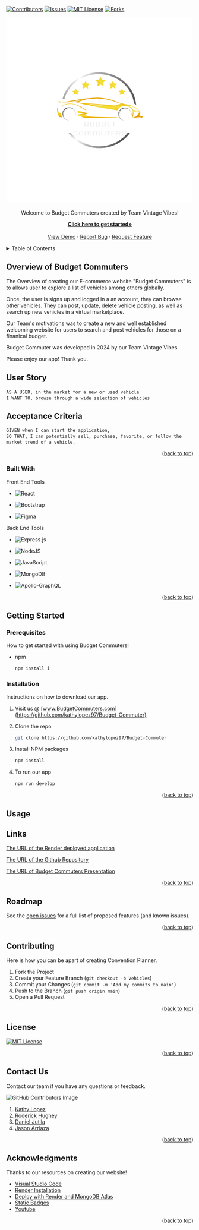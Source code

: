 <!-- When clicked on the top button redirects to top of the readme template-->
<a name="readme-top"></a>
<!-- PROJECT SHIELDS -->
<!-- This showcases the data on who contributed in Budget Commuters-->

[![Contributors][contributors-shield]][contributors-url]
[![Issues][issues-shield]][issues-url]
[![MIT License][license-shield]][license-url]
[![Forks][forks-shield]][forks-url]

<!-- README HEADER LOGO -->
<p align="center">
    <img src="./readmelogo.png">
<br />

<!-- Project Title and Header -->
<p align="center">
   Welcome to Budget Commuters created by Team Vintage Vibes!
<br />
<!-- Links to get started how to contribute to Budget Commuters-->
<p align="center">
<a href="https://awesome-project.onrender.com/"><strong>Click here to get started»</strong></a>
<br />
<br />
<a href="https://awesome-project.onrender.com/">View Demo</a>
    ·
<a href="https://github.com/kathylopez97/Budget-Commuter/issues">Report Bug</a>
    ·
<a href="https://github.com/kathylopez97/Budget-Commuter/issues">Request Feature</a>
  </p>
</div>

<!-- Click on Table of Content button to view lists->
<!-- TABLE OF CONTENTS -->
<details>
<summary>Table of Contents</summary>
<ol>
<li>
<a href="#overview-of-budget-commuters"> Overview of  Budget Commuters</a>
<ul>
<li><a href="#built-with">Built With</a></li>
</ul>
</li>
<li>
<a href="#getting-started">Getting Started</a>
<ul>
<li><a href="#prerequisites">Prerequisites</a></li>
<li><a href="#installation">Installation</a></li>
</ul>
</li>
<li><a href="#usage">Usage</a></li>
<li><a href="#links">Links</a></li>
<li><a href="#roadmap">Roadmap</a></li>
<li><a href="#contributing">Contributing</a></li>
<li><a href="#license">License</a></li>
<li><a href="#contact-us ">Contact Us </a></li>
<li><a href="#acknowledgments">Acknowledgments</a></li>
</ol>
</details>

<!-- ABOUT THE PROJECT -->
<!-- Convention Planner Description Information-->

## Overview of  Budget Commuters



The Overview of creating our E-commerce website "Budget Commuters" is to allows user to explore a list of vehicles among others globally.

Once, the user is signs up and  logged in a an account, they can browse other vehicles.
They can post, update, delete vehicle posting, as well as search up new vehicles in a virtual marketplace.

Our Team's
motivations was to create a new and well established welcoming website for users to search and post vehicles for those on a finanical budget.

Budget Commuter was developed in 2024 by our Team Vintage Vibes 


Please enjoy our app! Thank you.

<!-- I create a user story and description of Convention Planner-->

## User Story

```
AS A USER, in the market for a new or used vehicle 
I WANT TO, browse through a wide selection of vehicles 

```

## Acceptance Criteria

```
GIVEN when I can start the application,
SO THAT, I can potentially sell, purchase, favorite, or follow the market trend of a vehicle. 
```

<p align="right">(<a href="#readme-top">back to top</a>)</p>

<!-- Badges used to create our projects-->

### Built With


   Front End Tools
- ![React](https://img.shields.io/badge/react-%2320232a.svg?style=for-the-badge&logo=react&logoColor=%2361DAFB)

- ![Bootstrap](https://img.shields.io/badge/bootstrap-%238511FA.svg?style=for-the-badge&logo=bootstrap&logoColor=white)

- ![Figma](https://img.shields.io/badge/figma-%23F24E1E.svg?style=for-the-badge&logo=figma&logoColor=white)



 Back End Tools
- ![Express.js](https://img.shields.io/badge/express.js-%23404d59.svg?style=for-the-badge&logo=express&logoColor=%2361DAFB)

- ![NodeJS](https://img.shields.io/badge/node.js-6DA55F?style=for-the-badge&logo=node.js&logoColor=white)

- ![JavaScript](https://img.shields.io/badge/javascript-%23323330.svg?style=for-the-badge&logo=javascript&logoColor=%23F7DF1E)

- ![MongoDB](https://img.shields.io/badge/MongoDB-%234ea94b.svg?style=for-the-badge&logo=mongodb&logoColor=white)


- ![Apollo-GraphQL](https://img.shields.io/badge/-ApolloGraphQL-311C87?style=for-the-badge&logo=apollo-graphql)

<p align="right">(<a href="#readme-top">back to top</a>)</p>




## Getting Started

### Prerequisites

How to get started with using Budget Commuters!
- npm
  ```sh
  npm install i
  ```
  <!-- Install Instructions on how to download our app-->

### Installation

Instructions on how to download our app.

1. Visit us @ [www.BudgetCommuters.com](https://github.com/kathylopez97/Budget-Commuter)
2. Clone the repo
   ```sh
   git clone https://github.com/kathylopez97/Budget-Commuter
   ```
3. Install NPM packages

   ```sh
   npm install
   ```

4. To run our app
   ```sh
   npm run develop
   ```

<p align="right">(<a href="#readme-top">back to top</a>)</p>




<!-- USAGE EXAMPLES -->

## Usage
<!-- Final Screenshot of our mockup website here-->


## Links 
<!-- Links to our Project for final submission  -->
[The URL of the Render deployed application](https://awesome-project.onrender.com/)

[The URL of the Github Repository](https://github.com/kathylopez97/Budget-Commuter)

[The URL of Budget Commuters Presentation](https://docs.google.com/presentation/d/1Tgi1vDfalppU_g8xMxlArvnzIDOFJXhSEDaWt2W-frU/edit#slide=id.g4dfce81f19_0_45)


<p align="right">(<a href="#readme-top">back to top</a>)</p>



<!-- ROADMAP -->

## Roadmap

See the [open issues](https://github.com/kathylopez97/Budget-Commuter/issues) for a full list of proposed features (and known issues).

<p align="right">(<a href="#readme-top">back to top</a>)</p>

<!-- CONTRIBUTING -->

## Contributing

Here is how you can be apart of creating Convention Planner.

1. Fork the Project
2. Create your Feature Branch (`git checkout -b Vehicles`)
3. Commit your Changes (`git commit -m 'Add my commits to main'`)
4. Push to the Branch (`git push origin main`)
5. Open a Pull Request



<p align="right">(<a href="#readme-top">back to top</a>)</p>


<!-- LICENSE -->

## License

[![MIT License][license-shield]][license-url]

<p align="right">(<a href="#readme-top">back to top</a>)</p>

<!-- Links to our Convention Planner -->

## Contact Us

Contact our team if you have any questions or feedback.
<!-- A feature to show our contact image-->

![GitHub Contributors Image](https://contrib.rocks/image?repo=kathylopez97/Budget-Commuter)

<!-- Project Group Contact Info-->

1. [Kathy Lopez](https://github.com/kathylopez97/Convention-Planner)
2. [Roderick Hughey](https://github.com/Midas24k)
3. [Daniel Jutila](https://github.com/DanielJutila)
4. [Jason Arriaza](https://github.com/JasonArriaza)

<p align="right">(<a href="#readme-top">back to top</a>)</p>

<!-- ACKNOWLEDGMENTS - Resources on creating our app -->

## Acknowledgments

Thanks to our resources on creating our website!

- [Visual Studio Code](https://code.visualstudio.com/)
- [Render Installation](https://coding-boot-camp.github.io/full-stack/render/render-deployment-guide)
- [Deploy with Render and MongoDB Atlas](https://coding-boot-camp.github.io/full-stack/mongodb/deploy-with-render-and-mongodb-atlas)
- [Static Badges](https://shields.io/badges)
- [Youtube](https://www.youtube.com/)

<p align="right">(<a href="#readme-top">back to top</a>)</p>

<!-- MARKDOWN LINKS & IMAGES -->
<!-- Contributor Markdown -->
[contributors-shield]:https://img.shields.io/badge/CONTRIBUTORS%20--4?style=for-the-badge&logo=gitlab&labelColor=WHITE
[contributors-url]: https://github.com/kathylopez97/Budget-Commuter/graphs/contributors

<!-- Issues Markdown Badge -->

[issues-shield]: https://img.shields.io/badge/ISSUES--2--?style=for-the-badge&logo=github&logoColor=blue
[issues-url]: https://github.com/kathylopez97/Budget-Commuter/issues

<!-- Forks Markdown -->
[forks-shield]:https://img.shields.io/badge/FORKS--4--?style=for-the-badge&logo=npm&logoColor=BLUE&labelColor=WHITE&cacheSeconds=%20%23181717&link=r
[forks-url]:https://github.com/kathylopez97/Budget-Commuter/forks

<!-- License Markdown badge-->

[license-shield]: https://img.shields.io/badge/MIT%20LICENSE--4?style=for-the-badge&logo=github&labelColor=WHITE&cacheSeconds=%20%23181717&link=r
[license-url]: https://github.com/kathylopez97/Budget-Commuter

